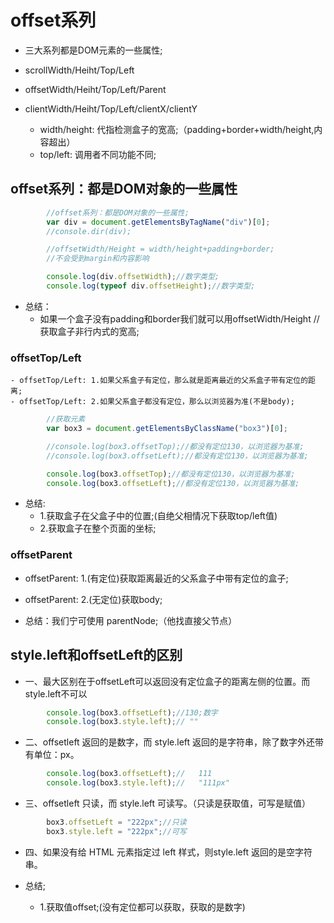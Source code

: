 # offset系列
- 三大系列都是DOM元素的一些属性;

- scrollWidth/Heiht/Top/Left
- offsetWidth/Heiht/Top/Left/Parent
- clientWidth/Heiht/Top/Left/clientX/clientY

    - width/height: 代指检测盒子的宽高;（padding+border+width/height,内容超出）
    - top/left: 调用者不同功能不同;

## offset系列：都是DOM对象的一些属性

```javascript
        //offset系列：都是DOM对象的一些属性;
        var div = document.getElementsByTagName("div")[0];
        //console.dir(div);

        //offsetWidth/Height = width/height+padding+border;
        //不会受到margin和内容影响

        console.log(div.offsetWidth);//数字类型;
        console.log(typeof div.offsetHeight);//数字类型;

```

- 总结：
  - 如果一个盒子没有padding和border我们就可以用offsetWidth/Height
                //获取盒子非行内式的宽高;

### offsetTop/Left

    - offsetTop/Left: 1.如果父系盒子有定位，那么就是距离最近的父系盒子带有定位的距离;
    - offsetTop/Left: 2.如果父系盒子都没有定位，那么以浏览器为准(不是body);
```javascript
        //获取元素
        var box3 = document.getElementsByClassName("box3")[0];

        //console.log(box3.offsetTop);//都没有定位130，以浏览器为基准;
        //console.log(box3.offsetLeft);//都没有定位130，以浏览器为基准;

        console.log(box3.offsetTop);//都没有定位130，以浏览器为基准;
        console.log(box3.offsetLeft);//都没有定位130，以浏览器为基准;
```

- 总结:
    - 1.获取盒子在父盒子中的位置;(自绝父相情况下获取top/left值)
    - 2.获取盒子在整个页面的坐标;

### offsetParent

- offsetParent: 1.(有定位)获取距离最近的父系盒子中带有定位的盒子;
- offsetParent: 2.(无定位)获取body;

- 总结：我们宁可使用
parentNode;（他找直接父节点）

        
## style.left和offsetLeft的区别

- 一、最大区别在于offsetLeft可以返回没有定位盒子的距离左侧的位置。而style.left不可以
```javascript
        console.log(box3.offsetLeft);//130;数字
        console.log(box3.style.left);// ""
```
- 二、offsetleft 返回的是数字，而 style.left 返回的是字符串，除了数字外还带有单位：px。
```javascript
        console.log(box3.offsetLeft);//   111
        console.log(box3.style.left);//   "111px"
```

- 三、offsetleft 只读，而 style.left 可读写。（只读是获取值，可写是赋值）
```javascript
        box3.offsetLeft = "222px";//只读
        box3.style.left = "222px";//可写
```

-  四、如果没有给 HTML 元素指定过 left 样式，则style.left 返回的是空字符串。


- 总结;
    - 1.获取值offset;(没有定位都可以获取，获取的是数字)
